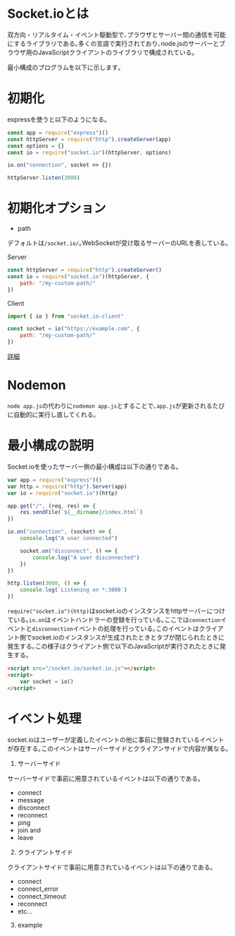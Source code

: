 # Socket.ioとは

双方向・リアルタイム・イベント駆動型で､ブラウザとサーバー間の通信を可能にするライブラリである｡多くの言語で実行されており､node.jsのサーバーとブラウザ用のJavaScriptクライアントのライブラリで構成されている｡

最小構成のプログラムを以下に示します｡

# 初期化

expressを使うと以下のようになる｡

```javascript
const app = require("express")()
const httpServer = require("http").createServer(app)
const options = {}
const io = require("socket.io")(httpServer, options)

io.on("connection", socket => {})

httpServer.listen(3000)
```

# 初期化オプション

- path

デフォルトは`/socket.io/`｡WebSocketが受け取るサーバーのURLを表している｡

Server

```javascript
const httpServer = require("http").createServer()
const io = require("socket.io")(httpServer, {
    path: "/my-custom-path/"
})
```

Client

```javascript
import { io } from "socket.io-client"

const socket = io("https://example.com", {
    path: "/my-custom-path/"
})
```

[詳細](https://socket.io/docs/v3/server-initialization/)

# Nodemon

`node app.js`の代わりに`nodemon app.js`とすることで､`app.js`が更新されるたびに自動的に実行し直してくれる｡

# 最小構成の説明

Socket.ioを使ったサーバー側の最小構成は以下の通りである｡

```javascript
var app = require("express")()
var http = require("http").Server(app)
var io = require("socket.io")(http)

app.get("/", (req, res) => {
    res.sendFile(`${__dirname}/index.html`)
})

io.on("connection", (socket) => {
    console.log("A user connected")

    socket.on("disconnect", () => {
        console.log("A user disconnected")
    })
})

http.listen(3000, () => {
    console.log(`Listening on *:3000`)
})
```

`require("socket.io")(http)`はsocket.ioのインスタンスをhttpサーバーにつけている｡`io.on`はイベントハンドラーの登録を行っている｡ここでは`connection`イベントと`disconnection`イベントの処理を行っている｡このイベントはクライアント側でsocket.ioのインスタンスが生成されたときとタブが閉じられたときに発生する｡この様子はクライアント側で以下のJavaScriptが実行されたときに発生する｡

```html
<script src="/socket.io/socket.io.js"></script>
<script>
    var socket = io()
</script>
```

# イベント処理

socket.ioはユーザーが定義したイベントの他に事前に登録されているイベントが存在する｡このイベントはサーバーサイドとクライアンサイドで内容が異なる｡

1. サーバーサイド

サーバーサイドで事前に用意されているイベントは以下の通りである｡

- connect
- message
- disconnect
- reconnect
- ping
- join and
- leave

2. クライアントサイド

クライアントサイドで事前に用意されているイベントは以下の通りである｡

- connect
- connect_error
- connect_timeout
- reconnect
- etc...

3. example
